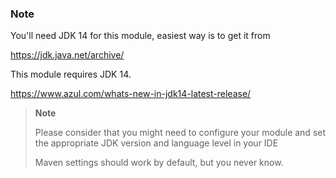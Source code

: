 ### Note

You'll need JDK 14 for this module, easiest way is to get it from

https://jdk.java.net/archive/

This module requires JDK 14.

https://www.azul.com/whats-new-in-jdk14-latest-release/

> **Note** 
>
> Please consider that you might need to configure your module and set the appropriate JDK version and language level in your IDE
>
> Maven settings should work by default, but you never know.